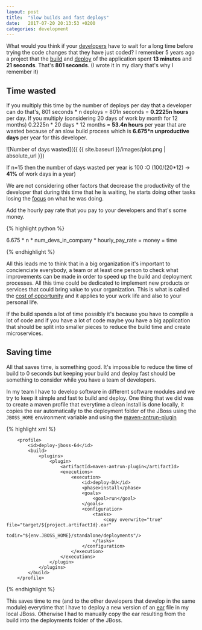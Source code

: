 ```yaml
---
layout: post
title:  "Slow builds and fast deploys"
date:   2017-07-20 20:13:53 +0200
categories: development
---
```


What would you think if your <a href="https://en.wikipedia.org/wiki/Software_developer">developers</a> have to wait for a long time before trying the code changes that they have just coded? I remember 5 years ago a project that the <a href="https://en.wikipedia.org/wiki/Software_build">build</a> and <a href="https://en.wikipedia.org/wiki/Software_deployment">deploy</a> of the application spent <b>13 minutes</b> and <b>21 seconds</b>. That's <b>801 seconds</b>. (I wrote it in my diary that's why I remember it)  

Time wasted
------------------

If you multiply this time by the number of deploys per day that a developer can do that's, 801 seconds * n deploys = 801n seconds = <b>0.2225n hours</b> per day. If you multiply (considering 20 days of work by month for 12 months) 0.2225n * 20 days * 12 months = <b>53.4n hours</b> per year that are wasted because of an slow build process which is <b>6.675*n unproductive days</b> per year for this developer.

![Number of days wasted]({{ {{ site.baseurl }}/images/plot.png | absolute_url }})

If n=15 then the number of days wasted per year is 100 :O (100/(20*12) -> <b>41%</b> of work days in a year)

We are not considering other factors that decrease the productivity of the developer that during this time that he is waiting, he starts doing other tasks losing the <a href="https://www.youtube.com/watch?v=77RubAueWjg">focus</a> on what he was doing.  

Add the hourly pay rate that you pay to your developers and that's some money.

{% highlight python %}

6.675 *
n *
num_devs_in_company *
hourly_pay_rate = 
money = 
time

{% endhighlight %}

All this leads me to think that in a big organization it's important to concienciate everybody, a team or at least one person to check what improvements can be made in order to speed up the build and deployment processes. All this time could be dedicated to implement new products or services that could bring value to your organization. This is what is called the <a href="http://www.investopedia.com/terms/o/opportunitycost.asp">cost of opportunity</a> and it applies to your work life and also to your personal life.

If the build spends a lot of time possibly it's because you have to compile a lot of code and if you have a lot of code maybe you have a big application that should be split into smaller pieces to reduce the build time and create microservices.


Saving time 
----------------

All that saves time, is something good. It's impossible to reduce the time of build to 0 seconds but keeping your build and deploy fast should be something to consider while you have a team of developers.

In my team I have to develop software in different software modules and we try to keep it simple and fast to build and deploy. One thing that we did was to create a maven profile that everytime a clean install is done locally, it copies the ear automatically to the deployment folder of the JBoss using the `JBOSS_HOME` environment variable and using the <a href="http://maven.apache.org/plugins/maven-antrun-plugin/">maven-antrun-plugin</a>

{% highlight xml %}

        <profile>
            <id>deploy-jboss-64</id>
            <build>
                <plugins>
                    <plugin>
                        <artifactId>maven-antrun-plugin</artifactId>
                        <executions>
                            <execution>
                                <id>deploy-DU</id>
                                <phase>install</phase>
                                <goals>
                                    <goal>run</goal>
                                </goals>
                                <configuration>
                                    <tasks>
                                        <copy overwrite="true" file="target/${project.artifactId}.ear"
                                              todir="${env.JBOSS_HOME}/standalone/deployments"/>
                                    </tasks>
                                </configuration>
                            </execution>
                        </executions>
                    </plugin>
                </plugins>
            </build>
        </profile>  

{% endhighlight %}

This saves time to me (and to the other developers that develop in the same module) everytime that I have to deploy a new version of an <a href="https://en.wikipedia.org/wiki/EAR_(file_format)">ear</a> file in my local JBoss. Otherwise I had to manually copy the ear resulting from the build into the deployments folder of the JBoss. 


[jekyll-docs]: https://jekyllrb.com/docs/home
[jekyll-gh]:   https://github.com/jekyll/jekyll
[jekyll-talk]: https://talk.jekyllrb.com/
